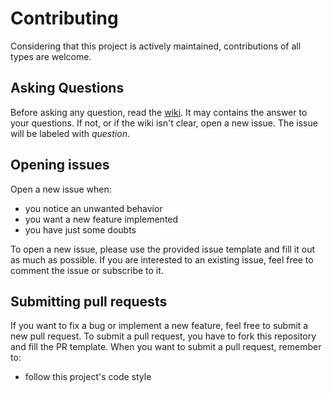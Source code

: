 Contributing
======
Considering that this project is actively maintained, contributions of all types are welcome.

Asking Questions
-------
Before asking any question, read the [wiki](/../../wiki).
It may contains the answer to your questions.
If not, or if the wiki isn't clear, open a new issue. The issue will be labeled with _question_.


Opening issues
-------
Open a new issue when:
- you notice an unwanted behavior
- you want a new feature implemented
- you have just some doubts

To open a new issue, please use the provided issue template and fill it out as much as possible.
If you are interested to an existing issue, feel free to comment the issue or subscribe to it.


Submitting pull requests
-------
If you want to fix a bug or implement a new feature, feel free to submit a new pull request.
To submit a pull request, you have to fork this repository and fill the PR template.
When you want to submit a pull request, remember to:
- follow this project's code style
